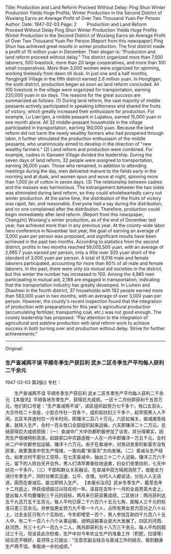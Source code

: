 Title: Production and Land Reform Proceed Without Delay: Ping Shun Winter Production Yields Huge Profits; Winter Production in the Second District of Wuxiang Earns an Average Profit of Over Two Thousand Yuan Per Person
Author:
Date: 1947-02-03
Page: 2
　　Production and Land Reform Proceed Without Delay
    Ping Shun Winter Production Yields Huge Profits
    Winter Production in the Second District of Wuxiang Earns an Average Profit of Over Two Thousand Yuan Per Person
    [Report from this newspaper] Ping Shun has achieved great results in winter production. The first district made a profit of 15 million yuan in December. Their slogan is: "Production and land reform proceed without delay." The district organized more than 7,000 laborers, 500 livestock, more than 20 large cooperatives, and more than 100 small cooperatives. More than 3,000 women were organized for spinning, working tirelessly from dawn till dusk. In just one and a half months, Yangjingdi Village in the fifth district earned 2.8 million yuan. In Hongtigan, the sixth district, production began as soon as land reform concluded. All 100 livestock in the village were organized for transportation, earning 220,000 yuan in six days. The reasons for the great success are summarized as follows: (1) During land reform, the vast majority of middle peasants actively participated in speaking bitterness and shared the fruits of victory, which greatly increased their enthusiasm for production. For example, Lu Lian'gen, a middle peasant in Lujiakou, earned 15,000 yuan in one month alone. All 32 middle-peasant households in the village participated in transportation, earning 160,000 yuan. Because the land reform did not harm the newly wealthy farmers who had prospered through labor, it further stimulated the production enthusiasm of the middle peasants, who unanimously aimed to develop in the direction of "new wealthy farmers." (2) Land reform and production were combined. For example, cadres in Xiaowen Village divided the leadership. During the seven days of land reform, 32 people were assigned to transportation, earning 36,000 yuan. Those who remained, in addition to attending meetings during the day, men delivered manure to the fields early in the morning and at dusk, and women spun and wove at night, spinning more than 1,000 jin of cotton in seven days. (3) The relationship between cadres and the masses was harmonious. The estrangement between the two sides was eliminated during land reform, so they could wholeheartedly carry out winter production. At the same time, the distribution of the fruits of victory was rapid, fair, and reasonable. Everyone had a say during the distribution, and no one complained after the distribution. Therefore, production could begin immediately after land reform.
    [Report from this newspaper, Changzhi] Wuxiang's winter production, as of the end of December last year, has achieved more than in any previous year. At the county-wide labor hero conference in November last year, the goal of earning an average of 3,000 yuan per person was proposed, and significant results have been achieved in the past two months. According to statistics from the second district, profits in two months reached 59,005,500 yuan, with an average of 2,665.7 yuan earned per person, only a little over 300 yuan short of the standard of 3,000 yuan per person. A total of 9,016 male and female laborers participated, accounting for more than 80% of all male and female laborers. In the past, there were only six mutual aid societies in the district, but this winter the number has increased to 100. Among the 4,985 men participating in mutual aid, 2,188 are engaged in transportation, indicating that the transportation industry has greatly developed. In Liuhexi and Zhaohexi in the fourth district, 37 households with 192 people earned more than 583,000 yuan in two months, with an average of over 3,000 yuan per person. However, the county's recent inspection found that the integration of production with preparations for this year's agricultural production (accumulating fertilizer, transporting coal, etc.) was not good enough. The county leadership has proposed: "Pay attention to the integration of agricultural and sideline production with land reform work to achieve success in both turning over and production without delay. Strive for further achievements."



<hr /> 

Original: 


### 生产查减两不误  平顺冬季生产获巨利  武乡二区冬季生产平均每人获利二千余元

1947-02-03
第2版()
专栏：

　　生产查减两不误
    平顺冬季生产获巨利
    武乡二区冬季生产平均每人获利二千余元
    【本报讯】平顺各地冬季生产，获得巨大成绩。一区十二月份即获利千五百万元，他们的口号是：“生产查减两不误”，该区组织起劳力七千多个，牲口五百头，大合作社二十余座，小型合作社一百多个，组织起纺妇三千多个，起早搭黑人人不闲。五区羊井底村仅一月半时间，即赚洋二百八十万元。六区虹梯关，查减甫告结束，就转入生产，全村一百头牲口全部组织起来运输，六天即赚洋二十二万元，总结获得巨大成绩原因：（一）查减中广大中农都积极参加了诉苦，并分得果实，因而生产情绪特别高涨。如路家口中农路连根一人在一月中即赚洋一万五千元，全村卅二户中农都参加运输，赚洋十六万元。由于在查减中，对劳动发家的新富农没有损害，故更激发中农生产情绪，一致向着“新富农”方向发展。（二）查减与生产结合。如孝文村干部分工领导，在七天查减中，抽出三十二个人运输，赚洋三万六千元，留下的人除白天开会外，男人们清早黄昏往地送粪，妇女们夜里纺织，七天中纺花一千多斤。（三）干部和群众关系融洽，在查减中双方隔阂消除了，故能全力进行冬季生产，同时分果实迅速、公平、合理，分时人人都说话，分后人人无话说，因而在查减后，能立即转入生产。
    【本报长治讯】武乡冬季生产，截至去年十二月底止，所获成绩超过以往任何一年。该县在去年十一月的全县劳英大会上，提出每人平均要赚到三千元的目标，两月来已获显著成绩。二区统计：两月获利达五千九百万五千五百元，每人平均已获二千六百六十五元七角，距每人三千元的标准只差三百余元。共参加男女劳力九千零一十六人，占所有男女劳力百分之八十以上，过去全区只有六个互助社，今冬即增至一百个，男人参加互助四千九百八十五人中，有二千一百八十八个从事运输，说明运输事业是大大发展了。四区刘河西、赵河西，共三十七户一百九十二人，两月即获利五十八万三千余元，每人平均则超过三千元，但该县此次检查，生产中对今年农业生产的准备工作（积肥，拉煤等）结合还不够好，县领导上已提出：“注意农副业结合与查减工作的结合，做到翻身生产两不误。争取进一步的成绩。”

